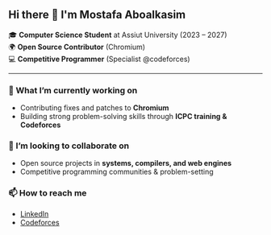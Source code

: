 ## Hi there 👋 I'm Mostafa Aboalkasim  

🎓 **Computer Science Student** at Assiut University (2023 – 2027)  
🌍 **Open Source Contributor** (Chromium)  
💻 **Competitive Programmer** (Specialist @codeforces)

---

### 🔭 What I’m currently working on  
- Contributing fixes and patches to **Chromium**  
- Building strong problem-solving skills through **ICPC training & Codeforces**  

### 🌱 I’m looking to collaborate on  
- Open source projects in **systems, compilers, and web engines**  
- Competitive programming communities & problem-setting  

### 📫 How to reach me  
- [LinkedIn](https://www.linkedin.com/in/mostafa-aboalkasim)  
- [Codeforces](https://codeforces.com/profile/Aboalkasim)

